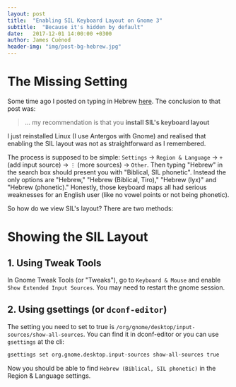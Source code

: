 ```yaml
---
layout: post
title:  "Enabling SIL Keyboard Layout on Gnome 3"
subtitle:  "Because it's hidden by default"
date:   2017-12-01 14:00:00 +0300
author: James Cuénod
header-img: "img/post-bg-hebrew.jpg"
---
```


# The Missing Setting

Some time ago I posted on typing in Hebrew [here](https://jcuenod.github.io/bibletech/2017/05/03/typing-in-hebrew/). The conclusion to that post was:

> ... my recommendation is that you **install SIL's keyboard layout**

I just reinstalled Linux (I use Antergos with Gnome) and realised that enabling the SIL layout was not as straightforward as I remembered.

The process is supposed to be simple: `Settings` → `Region & Language` → `+` (add input source) → `⋮` (more sources) → `Other`. Then typing "Hebrew" in the search box should present you with "Biblical, SIL phonetic". Instead the only options are "Hebrew," "Hebrew (Biblical, Tiro)," "Hebrew (lyx)" and "Hebrew (phonetic)." Honestly, those keyboard maps all had serious weaknesses for an English user (like no vowel points or not being phonetic).

So how do we view SIL's layout? There are two methods:

# Showing the SIL Layout

## 1. Using Tweak Tools

In Gnome Tweak Tools (or "Tweaks"), go to `Keyboard & Mouse` and enable `Show Extended Input Sources`. You may need to restart the gnome session.

## 2. Using gsettings (or `dconf-editor`)

The setting you need to set to true is `/org/gnome/desktop/input-sources/show-all-sources`. You can find it in dconf-editor or you can use `gsettings` at the cli:

```sh
gsettings set org.gnome.desktop.input-sources show-all-sources true
```

Now you should be able to find `Hebrew (Biblical, SIL phonetic)` in the Region & Language settings.